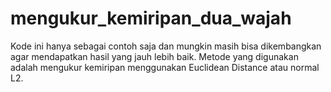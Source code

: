 # mengukur_kemiripan_dua_wajah
Kode ini hanya sebagai contoh saja dan mungkin masih bisa dikembangkan agar mendapatkan hasil yang jauh lebih baik. Metode yang digunakan adalah mengukur kemiripan menggunakan Euclidean Distance atau normal L2.

